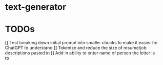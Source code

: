 # text-generator

# TODOs
[] Test breaking down initial prompt into smaller chucks to make it easier for ChatGPT to understand
[] Tokenize and reduce the size of resume/job descriptions pasted in
[] Add in ability to enter name of person the letter is to